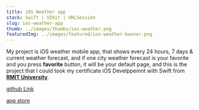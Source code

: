 ```yaml
---
title: iOS Weather app
stack: Swift | UIKit | URLSession 
slug: ios-weather-app
thumb: ../images/thumbs/ios-weather.png
featuredImg: ../images/featured/ios-weather-banner.png
---
```


My project is iOS weather mobile app, that shows every 24 hours, 7 days & current weather forecast, and 
if one city weather forecast is your favorite and you press <strong>favorite</strong> button, it will be your default page, and this is the 
project that I could took my certificate iOS Develppemnt with Swift from <strong>[RMIT University](https://www.rmit.edu.au/)</strong>.

<!-- TODO I must work on it -->
[github Link](https://github.com/Avisa19/WeatherAppProject-)

[app store](https://apps.apple.com/us/app/weatherappaviso/id1467146561)